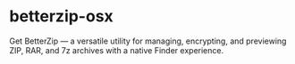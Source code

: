 # betterzip-osx
Get BetterZip — a versatile utility for managing, encrypting, and previewing ZIP, RAR, and 7z archives with a native Finder experience.  
